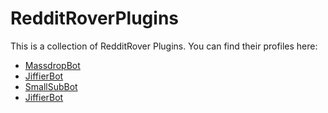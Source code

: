 # RedditRoverPlugins

This is a collection of RedditRover Plugins. You can find their profiles here:

- [MassdropBot](http://reddit.com/u/MassdropBot)
- [JiffierBot](http://reddit.com/u/JiffierBot)
- [SmallSubBot](http://reddit.com/u/SmallSubBot)
- [JiffierBot](http://reddit.com/u/JiffierBot)